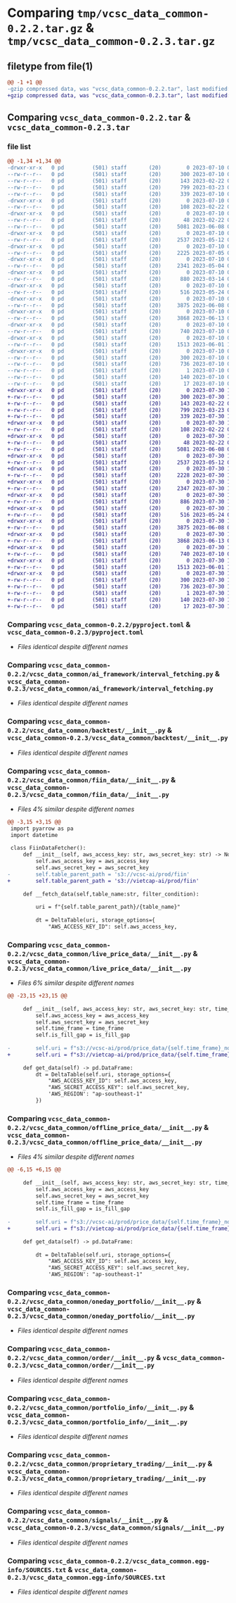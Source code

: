 # Comparing `tmp/vcsc_data_common-0.2.2.tar.gz` & `tmp/vcsc_data_common-0.2.3.tar.gz`

## filetype from file(1)

```diff
@@ -1 +1 @@
-gzip compressed data, was "vcsc_data_common-0.2.2.tar", last modified: Mon Jul 10 09:41:07 2023, max compression
+gzip compressed data, was "vcsc_data_common-0.2.3.tar", last modified: Sun Jul 30 15:33:16 2023, max compression
```

## Comparing `vcsc_data_common-0.2.2.tar` & `vcsc_data_common-0.2.3.tar`

### file list

```diff
@@ -1,34 +1,34 @@
-drwxr-xr-x   0 pd         (501) staff       (20)        0 2023-07-10 09:41:07.857734 vcsc_data_common-0.2.2/
--rw-r--r--   0 pd         (501) staff       (20)      300 2023-07-10 09:41:07.857818 vcsc_data_common-0.2.2/PKG-INFO
--rw-r--r--   0 pd         (501) staff       (20)      143 2023-02-22 09:16:04.000000 vcsc_data_common-0.2.2/README.md
--rw-r--r--   0 pd         (501) staff       (20)      799 2023-03-23 03:54:32.000000 vcsc_data_common-0.2.2/pyproject.toml
--rw-r--r--   0 pd         (501) staff       (20)      339 2023-07-10 09:41:07.858140 vcsc_data_common-0.2.2/setup.cfg
-drwxr-xr-x   0 pd         (501) staff       (20)        0 2023-07-10 09:41:07.853096 vcsc_data_common-0.2.2/vcsc_data_common/
--rw-r--r--   0 pd         (501) staff       (20)      108 2023-02-22 09:07:01.000000 vcsc_data_common-0.2.2/vcsc_data_common/__init__.py
-drwxr-xr-x   0 pd         (501) staff       (20)        0 2023-07-10 09:41:07.854748 vcsc_data_common-0.2.2/vcsc_data_common/ai_framework/
--rw-r--r--   0 pd         (501) staff       (20)       48 2023-02-22 09:02:01.000000 vcsc_data_common-0.2.2/vcsc_data_common/ai_framework/__init__.py
--rw-r--r--   0 pd         (501) staff       (20)     5081 2023-06-08 06:24:22.000000 vcsc_data_common-0.2.2/vcsc_data_common/ai_framework/interval_fetching.py
-drwxr-xr-x   0 pd         (501) staff       (20)        0 2023-07-10 09:41:07.855240 vcsc_data_common-0.2.2/vcsc_data_common/backtest/
--rw-r--r--   0 pd         (501) staff       (20)     2537 2023-05-12 03:24:29.000000 vcsc_data_common-0.2.2/vcsc_data_common/backtest/__init__.py
-drwxr-xr-x   0 pd         (501) staff       (20)        0 2023-07-10 09:41:07.855552 vcsc_data_common-0.2.2/vcsc_data_common/fiin_data/
--rw-r--r--   0 pd         (501) staff       (20)     2225 2023-07-05 03:00:30.000000 vcsc_data_common-0.2.2/vcsc_data_common/fiin_data/__init__.py
-drwxr-xr-x   0 pd         (501) staff       (20)        0 2023-07-10 09:41:07.855866 vcsc_data_common-0.2.2/vcsc_data_common/live_price_data/
--rw-r--r--   0 pd         (501) staff       (20)     2341 2023-05-04 06:36:10.000000 vcsc_data_common-0.2.2/vcsc_data_common/live_price_data/__init__.py
-drwxr-xr-x   0 pd         (501) staff       (20)        0 2023-07-10 09:41:07.856152 vcsc_data_common-0.2.2/vcsc_data_common/offline_price_data/
--rw-r--r--   0 pd         (501) staff       (20)      880 2023-03-14 02:58:59.000000 vcsc_data_common-0.2.2/vcsc_data_common/offline_price_data/__init__.py
-drwxr-xr-x   0 pd         (501) staff       (20)        0 2023-07-10 09:41:07.856438 vcsc_data_common-0.2.2/vcsc_data_common/oneday_portfolio/
--rw-r--r--   0 pd         (501) staff       (20)      516 2023-05-24 09:25:19.000000 vcsc_data_common-0.2.2/vcsc_data_common/oneday_portfolio/__init__.py
-drwxr-xr-x   0 pd         (501) staff       (20)        0 2023-07-10 09:41:07.856709 vcsc_data_common-0.2.2/vcsc_data_common/order/
--rw-r--r--   0 pd         (501) staff       (20)     3875 2023-06-08 02:36:37.000000 vcsc_data_common-0.2.2/vcsc_data_common/order/__init__.py
-drwxr-xr-x   0 pd         (501) staff       (20)        0 2023-07-10 09:41:07.856984 vcsc_data_common-0.2.2/vcsc_data_common/portfolio_info/
--rw-r--r--   0 pd         (501) staff       (20)     3868 2023-06-13 08:25:14.000000 vcsc_data_common-0.2.2/vcsc_data_common/portfolio_info/__init__.py
-drwxr-xr-x   0 pd         (501) staff       (20)        0 2023-07-10 09:41:07.857258 vcsc_data_common-0.2.2/vcsc_data_common/proprietary_trading/
--rw-r--r--   0 pd         (501) staff       (20)      740 2023-07-10 09:38:54.000000 vcsc_data_common-0.2.2/vcsc_data_common/proprietary_trading/__init__.py
-drwxr-xr-x   0 pd         (501) staff       (20)        0 2023-07-10 09:41:07.857511 vcsc_data_common-0.2.2/vcsc_data_common/signals/
--rw-r--r--   0 pd         (501) staff       (20)     1513 2023-06-01 10:35:44.000000 vcsc_data_common-0.2.2/vcsc_data_common/signals/__init__.py
-drwxr-xr-x   0 pd         (501) staff       (20)        0 2023-07-10 09:41:07.853969 vcsc_data_common-0.2.2/vcsc_data_common.egg-info/
--rw-r--r--   0 pd         (501) staff       (20)      300 2023-07-10 09:41:07.000000 vcsc_data_common-0.2.2/vcsc_data_common.egg-info/PKG-INFO
--rw-r--r--   0 pd         (501) staff       (20)      736 2023-07-10 09:41:07.000000 vcsc_data_common-0.2.2/vcsc_data_common.egg-info/SOURCES.txt
--rw-r--r--   0 pd         (501) staff       (20)        1 2023-07-10 09:41:07.000000 vcsc_data_common-0.2.2/vcsc_data_common.egg-info/dependency_links.txt
--rw-r--r--   0 pd         (501) staff       (20)      140 2023-07-10 09:41:07.000000 vcsc_data_common-0.2.2/vcsc_data_common.egg-info/requires.txt
--rw-r--r--   0 pd         (501) staff       (20)       17 2023-07-10 09:41:07.000000 vcsc_data_common-0.2.2/vcsc_data_common.egg-info/top_level.txt
+drwxr-xr-x   0 pd         (501) staff       (20)        0 2023-07-30 15:33:16.120073 vcsc_data_common-0.2.3/
+-rw-r--r--   0 pd         (501) staff       (20)      300 2023-07-30 15:33:16.120181 vcsc_data_common-0.2.3/PKG-INFO
+-rw-r--r--   0 pd         (501) staff       (20)      143 2023-02-22 09:16:04.000000 vcsc_data_common-0.2.3/README.md
+-rw-r--r--   0 pd         (501) staff       (20)      799 2023-03-23 03:54:32.000000 vcsc_data_common-0.2.3/pyproject.toml
+-rw-r--r--   0 pd         (501) staff       (20)      339 2023-07-30 15:33:16.120691 vcsc_data_common-0.2.3/setup.cfg
+drwxr-xr-x   0 pd         (501) staff       (20)        0 2023-07-30 15:33:16.113367 vcsc_data_common-0.2.3/vcsc_data_common/
+-rw-r--r--   0 pd         (501) staff       (20)      108 2023-02-22 09:07:01.000000 vcsc_data_common-0.2.3/vcsc_data_common/__init__.py
+drwxr-xr-x   0 pd         (501) staff       (20)        0 2023-07-30 15:33:16.115213 vcsc_data_common-0.2.3/vcsc_data_common/ai_framework/
+-rw-r--r--   0 pd         (501) staff       (20)       48 2023-02-22 09:02:01.000000 vcsc_data_common-0.2.3/vcsc_data_common/ai_framework/__init__.py
+-rw-r--r--   0 pd         (501) staff       (20)     5081 2023-06-08 06:24:22.000000 vcsc_data_common-0.2.3/vcsc_data_common/ai_framework/interval_fetching.py
+drwxr-xr-x   0 pd         (501) staff       (20)        0 2023-07-30 15:33:16.115901 vcsc_data_common-0.2.3/vcsc_data_common/backtest/
+-rw-r--r--   0 pd         (501) staff       (20)     2537 2023-05-12 03:24:29.000000 vcsc_data_common-0.2.3/vcsc_data_common/backtest/__init__.py
+drwxr-xr-x   0 pd         (501) staff       (20)        0 2023-07-30 15:33:16.116228 vcsc_data_common-0.2.3/vcsc_data_common/fiin_data/
+-rw-r--r--   0 pd         (501) staff       (20)     2228 2023-07-30 15:31:52.000000 vcsc_data_common-0.2.3/vcsc_data_common/fiin_data/__init__.py
+drwxr-xr-x   0 pd         (501) staff       (20)        0 2023-07-30 15:33:16.116493 vcsc_data_common-0.2.3/vcsc_data_common/live_price_data/
+-rw-r--r--   0 pd         (501) staff       (20)     2347 2023-07-30 15:32:22.000000 vcsc_data_common-0.2.3/vcsc_data_common/live_price_data/__init__.py
+drwxr-xr-x   0 pd         (501) staff       (20)        0 2023-07-30 15:33:16.116769 vcsc_data_common-0.2.3/vcsc_data_common/offline_price_data/
+-rw-r--r--   0 pd         (501) staff       (20)      886 2023-07-30 15:32:20.000000 vcsc_data_common-0.2.3/vcsc_data_common/offline_price_data/__init__.py
+drwxr-xr-x   0 pd         (501) staff       (20)        0 2023-07-30 15:33:16.117149 vcsc_data_common-0.2.3/vcsc_data_common/oneday_portfolio/
+-rw-r--r--   0 pd         (501) staff       (20)      516 2023-05-24 09:25:19.000000 vcsc_data_common-0.2.3/vcsc_data_common/oneday_portfolio/__init__.py
+drwxr-xr-x   0 pd         (501) staff       (20)        0 2023-07-30 15:33:16.117575 vcsc_data_common-0.2.3/vcsc_data_common/order/
+-rw-r--r--   0 pd         (501) staff       (20)     3875 2023-06-08 02:36:37.000000 vcsc_data_common-0.2.3/vcsc_data_common/order/__init__.py
+drwxr-xr-x   0 pd         (501) staff       (20)        0 2023-07-30 15:33:16.118261 vcsc_data_common-0.2.3/vcsc_data_common/portfolio_info/
+-rw-r--r--   0 pd         (501) staff       (20)     3868 2023-06-13 08:25:14.000000 vcsc_data_common-0.2.3/vcsc_data_common/portfolio_info/__init__.py
+drwxr-xr-x   0 pd         (501) staff       (20)        0 2023-07-30 15:33:16.118755 vcsc_data_common-0.2.3/vcsc_data_common/proprietary_trading/
+-rw-r--r--   0 pd         (501) staff       (20)      740 2023-07-10 09:38:54.000000 vcsc_data_common-0.2.3/vcsc_data_common/proprietary_trading/__init__.py
+drwxr-xr-x   0 pd         (501) staff       (20)        0 2023-07-30 15:33:16.119086 vcsc_data_common-0.2.3/vcsc_data_common/signals/
+-rw-r--r--   0 pd         (501) staff       (20)     1513 2023-06-01 10:35:44.000000 vcsc_data_common-0.2.3/vcsc_data_common/signals/__init__.py
+drwxr-xr-x   0 pd         (501) staff       (20)        0 2023-07-30 15:33:16.114433 vcsc_data_common-0.2.3/vcsc_data_common.egg-info/
+-rw-r--r--   0 pd         (501) staff       (20)      300 2023-07-30 15:33:16.000000 vcsc_data_common-0.2.3/vcsc_data_common.egg-info/PKG-INFO
+-rw-r--r--   0 pd         (501) staff       (20)      736 2023-07-30 15:33:16.000000 vcsc_data_common-0.2.3/vcsc_data_common.egg-info/SOURCES.txt
+-rw-r--r--   0 pd         (501) staff       (20)        1 2023-07-30 15:33:16.000000 vcsc_data_common-0.2.3/vcsc_data_common.egg-info/dependency_links.txt
+-rw-r--r--   0 pd         (501) staff       (20)      140 2023-07-30 15:33:16.000000 vcsc_data_common-0.2.3/vcsc_data_common.egg-info/requires.txt
+-rw-r--r--   0 pd         (501) staff       (20)       17 2023-07-30 15:33:16.000000 vcsc_data_common-0.2.3/vcsc_data_common.egg-info/top_level.txt
```

### Comparing `vcsc_data_common-0.2.2/pyproject.toml` & `vcsc_data_common-0.2.3/pyproject.toml`

 * *Files identical despite different names*

### Comparing `vcsc_data_common-0.2.2/vcsc_data_common/ai_framework/interval_fetching.py` & `vcsc_data_common-0.2.3/vcsc_data_common/ai_framework/interval_fetching.py`

 * *Files identical despite different names*

### Comparing `vcsc_data_common-0.2.2/vcsc_data_common/backtest/__init__.py` & `vcsc_data_common-0.2.3/vcsc_data_common/backtest/__init__.py`

 * *Files identical despite different names*

### Comparing `vcsc_data_common-0.2.2/vcsc_data_common/fiin_data/__init__.py` & `vcsc_data_common-0.2.3/vcsc_data_common/fiin_data/__init__.py`

 * *Files 4% similar despite different names*

```diff
@@ -3,15 +3,15 @@
 import pyarrow as pa
 import datetime
 
 class FiinDataFetcher():
     def __init__(self, aws_access_key: str, aws_secret_key: str) -> None:
         self.aws_access_key = aws_access_key
         self.aws_secret_key = aws_secret_key
-        self.table_parent_path = 's3://vcsc-ai/prod/fiin'
+        self.table_parent_path = 's3://vietcap-ai/prod/fiin'
 
     def __fetch_data(self,table_name:str, filter_condition):
 
         uri = f"{self.table_parent_path}/{table_name}"
 
         dt = DeltaTable(uri, storage_options={
             "AWS_ACCESS_KEY_ID": self.aws_access_key,
```

### Comparing `vcsc_data_common-0.2.2/vcsc_data_common/live_price_data/__init__.py` & `vcsc_data_common-0.2.3/vcsc_data_common/live_price_data/__init__.py`

 * *Files 6% similar despite different names*

```diff
@@ -23,15 +23,15 @@
 
     def __init__(self, aws_access_key: str, aws_secret_key: str, time_frame: str, is_fill_gap: bool) -> None:
         self.aws_access_key = aws_access_key
         self.aws_secret_key = aws_secret_key
         self.time_frame = time_frame
         self.is_fill_gap = is_fill_gap
 
-        self.uri = f"s3://vcsc-ai/prod/price_data/{self.time_frame}_none_gap_intraday" if is_fill_gap else f"s3://vcsc-ai/prod/price_data/{self.time_frame}_intraday"
+        self.uri = f"s3://vietcap-ai/prod/price_data/{self.time_frame}_none_gap_intraday" if is_fill_gap else f"s3://vietcap-ai/prod/price_data/{self.time_frame}_intraday"
 
     def get_data(self) -> pd.DataFrame:
         dt = DeltaTable(self.uri, storage_options={
             "AWS_ACCESS_KEY_ID": self.aws_access_key,
             "AWS_SECRET_ACCESS_KEY": self.aws_secret_key,
             'AWS_REGION': "ap-southeast-1"
         })
```

### Comparing `vcsc_data_common-0.2.2/vcsc_data_common/offline_price_data/__init__.py` & `vcsc_data_common-0.2.3/vcsc_data_common/offline_price_data/__init__.py`

 * *Files 4% similar despite different names*

```diff
@@ -6,15 +6,15 @@
 
     def __init__(self, aws_access_key: str, aws_secret_key: str, time_frame: str, is_fill_gap: bool) -> None:
         self.aws_access_key = aws_access_key
         self.aws_secret_key = aws_secret_key
         self.time_frame = time_frame
         self.is_fill_gap = is_fill_gap
 
-        self.uri = f"s3://vcsc-ai/prod/price_data/{self.time_frame}_none_gap" if is_fill_gap else f"s3://vcsc-ai/prod/price_data/{self.time_frame}"
+        self.uri = f"s3://vietcap-ai/prod/price_data/{self.time_frame}_none_gap" if is_fill_gap else f"s3://vietcap-ai/prod/price_data/{self.time_frame}"
 
     def get_data(self) -> pd.DataFrame:
 
         dt = DeltaTable(self.uri, storage_options={
             "AWS_ACCESS_KEY_ID": self.aws_access_key,
             "AWS_SECRET_ACCESS_KEY": self.aws_secret_key,
             'AWS_REGION': "ap-southeast-1"
```

### Comparing `vcsc_data_common-0.2.2/vcsc_data_common/oneday_portfolio/__init__.py` & `vcsc_data_common-0.2.3/vcsc_data_common/oneday_portfolio/__init__.py`

 * *Files identical despite different names*

### Comparing `vcsc_data_common-0.2.2/vcsc_data_common/order/__init__.py` & `vcsc_data_common-0.2.3/vcsc_data_common/order/__init__.py`

 * *Files identical despite different names*

### Comparing `vcsc_data_common-0.2.2/vcsc_data_common/portfolio_info/__init__.py` & `vcsc_data_common-0.2.3/vcsc_data_common/portfolio_info/__init__.py`

 * *Files identical despite different names*

### Comparing `vcsc_data_common-0.2.2/vcsc_data_common/proprietary_trading/__init__.py` & `vcsc_data_common-0.2.3/vcsc_data_common/proprietary_trading/__init__.py`

 * *Files identical despite different names*

### Comparing `vcsc_data_common-0.2.2/vcsc_data_common/signals/__init__.py` & `vcsc_data_common-0.2.3/vcsc_data_common/signals/__init__.py`

 * *Files identical despite different names*

### Comparing `vcsc_data_common-0.2.2/vcsc_data_common.egg-info/SOURCES.txt` & `vcsc_data_common-0.2.3/vcsc_data_common.egg-info/SOURCES.txt`

 * *Files identical despite different names*

